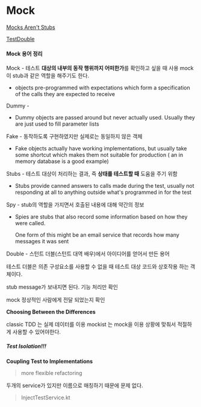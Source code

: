 # Mock

[Mocks Aren't Stubs](https://www.martinfowler.com/articles/mocksArentStubs.html)

[TestDouble](https://www.martinfowler.com/bliki/TestDouble.html#:~:text=Test%20Double%20is%20a%20generic,used%20to%20fill%20parameter%20lists)



#### Mock 용어 정리

Mock - 테스트 **대상의 내부의 동작 행위까지 어떠한가**를 확인하고 싶을 때 사용 
mock이 stub과 같은 역할을 해주기도 한다.

- objects pre-programmed with expectations which form a specification of the calls they are expected to receive

Dummy - 

- Dummy objects are passed around but never actually used. Usually they are just used to fill parameter lists

Fake - 동작하도록 구현하였지만 실제로는 동일하지 않은 객체

- Fake objects actually have working implementations, but usually take some shortcut which makes them not suitable for production ( an in memory database is a good example)

Stubs - 테스트 대상이 처리하는 결과, 즉 **상태를 테스트할 때** 도움을 주기 위함

- Stubs provide canned answers to calls made during the test, usually not responding at all to anything outside what's programmed in for the test

Spy - stub의 역할을 가지면서 호출된 내용에 대해 약간의 정보

- Spies are stubs that also record some information based on how they were called.

  One form of this might be an email service that records how many messages it was sent

Double - 스턴트 더블(스턴트 대역 배우)에서 아이디어를 얻어서 만든 용어

테스트 더블은 의존 구성요소를 사용할 수 없을 때 테스트 대상 코드와 상호작용 하는 객체이다.



stub message가 보내지면 된다. 기능 처리만 확인

mock 정상적인 사람에게 전달 되었는지 확인



**Choosing Between the Differences** 

classic TDD 는 실제 데이터를 이용 mockist 는 mock을 이용 상황에 맞춰서 적절하게 사용할 수 있어야한다.

##### Test Isolation!!!

**Coupling Test to Implementations** 

> more flexible refactoring



두개의 service가 있지만 이름으로 매칭하기 때문에 문제 없다.

>  InjectTestService.kt